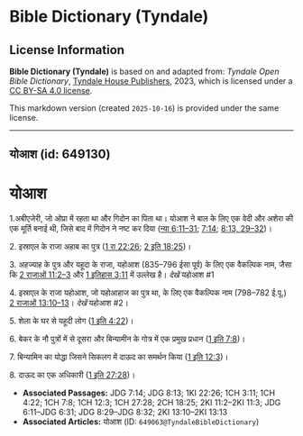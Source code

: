 # Bible Dictionary (Tyndale)

## License Information

**Bible Dictionary (Tyndale)** is based on and adapted from: _Tyndale Open Bible Dictionary_, [Tyndale House Publishers](https://tyndaleopenresources.com/), 2023, which is licensed under a [CC BY-SA 4.0 license](https://creativecommons.org/licenses/by-sa/4.0/legalcode.en).

This markdown version (created `2025-10-16`) is provided under the same license.



--------------------------------

## योआश (id: 649130)

योआश
====

1\.अबीएजेरी, जो ओप्रा में रहता था और गिदोन का पिता था। योआश ने बाल के लिए एक वेदी और अशेरा की एक मूर्ति बनाई थी, जिसे बाद में गिदोन ने नष्ट कर दिया ([न्या 6:11–31](https://ref.ly/Judg6:11-Judg6:31); [7:14](https://ref.ly/Judg7:14); [8:13, 29–32](https://ref.ly/Judg8:13,Judg8:29-Judg8:32))।

2\. इस्राएल के राजा अहाब का पुत्र ([1 रा 22:26](https://ref.ly/1Kgs22:26); [2 इति 18:25](https://ref.ly/2Chr18:25))।

3\. अहज्याह के पुत्र और यहूदा के राजा, यहोआश (835–796 ईसा पूर्व) के लिए एक वैकल्पिक नाम, जैसा कि [2 राजाओं 11:2–3](https://ref.ly/2Kgs11:2-2Kgs11:3) और [1 इतिहास 3:11](https://ref.ly/1Chr3:11) में उल्लेख है। *देखें* यहोआश \#1 

4\. इस्राएल के राजा यहोआश, जो यहोआहाज का पुत्र था, के लिए एक वैकल्पिक नाम (798–782 ई.पू.) [2 राजाओं 13:10–13](https://ref.ly/2Kgs13:10-2Kgs13:13)। *देखें*  यहोआश \#2।

5\. शेला के घर से यहूदी लोग ([1 इति 4:22](https://ref.ly/1Chr4:22))।

6\. बेकर के नौ पुत्रों में से दूसरा और बिन्यामीन के गोत्र में एक प्रमुख प्रधान ([1 इति 7:8](https://ref.ly/1Chr7:8))।

7\. बिन्यामिन का योद्धा जिसने सिकलग में दाऊद का समर्थन किया ([1 इति 12:3](https://ref.ly/1Chr12:3))।

8\. दाऊद का एक अधिकारी ([1 इति 27:28](https://ref.ly/1Chr27:28))।

* **Associated Passages:** JDG 7:14; JDG 8:13; 1KI 22:26; 1CH 3:11; 1CH 4:22; 1CH 7:8; 1CH 12:3; 1CH 27:28; 2CH 18:25; 2KI 11:2–2KI 11:3; JDG 6:11–JDG 6:31; JDG 8:29–JDG 8:32; 2KI 13:10–2KI 13:13
* **Associated Articles:** योआश (ID: `649063@TyndaleBibleDictionary`)

